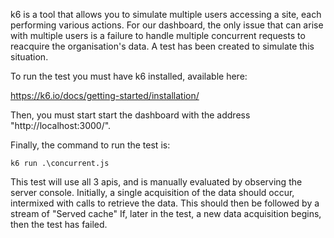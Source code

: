 k6 is a tool that allows you to simulate multiple users accessing a site, each performing various actions.
For our dashboard, the only issue that can arise with multiple users is a failure to handle multiple concurrent
requests to reacquire the organisation's data. A test has been created to simulate this situation.

To run the test you must have k6 installed, available here:

https://k6.io/docs/getting-started/installation/

Then, you must start start the dashboard with the address "http://localhost:3000/".

Finally, the command to run the test is:

`k6 run .\concurrent.js`

This test will use all 3 apis, and is manually evaluated by observing the server console.
Initially, a single acquisition
of the data should occur, intermixed with calls to retrieve the data. This should then be followed by a stream of "Served cache"
If, later in the test, a new data acquisition begins, then the test has failed.
